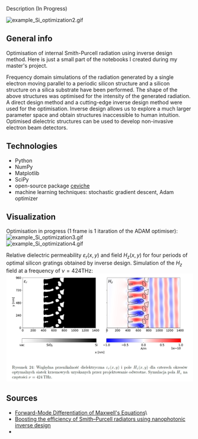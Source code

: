 Description (In Progress)

![example_Si_optimization2.gif](https://github.com/dmytrokovych/iSPR-inverse-design/blob/main/gifs/example_Si_optimization2.gif)


## General info
Optimisation of internal Smith-Purcell radiation using inverse design method. Here is just a small part of the notebooks I created during my master's project.  

Frequency domain simulations of the radiation generated by a single electron moving parallel to
a periodic silicon structure and a silicon structure on a silica substrate have been performed. The
shape of the above structures was optimised for the intensity of the generated radiation. A direct
design method and a cutting-edge inverse design method were used for the optimisation. Inverse
design allows us to explore a much larger parameter space and obtain structures inaccessible to
human intuition. Optimised dielectric structures can be used to develop non-invasive electron beam
detectors.

## Technologies
- Python 
- NumPy
- Matplotlib
- SciPy
- open-source package [ceviche](https://github.com/fancompute/ceviche)
- machine learning techniques: stochastic gradient descent, Adam optimizer 

## Visualization
Optimisation in progress (1 frame is 1 itaration of the ADAM optimiser):\
![example_Si_optimization3.gif](https://github.com/dmytrokovych/iSPR-inverse-design/blob/main/gifs/example_Si_optimization3.gif)\
![example_Si_optimization4.gif](https://github.com/dmytrokovych/iSPR-inverse-design/blob/main/gifs/example_Si_optimization4.gif)

Relative dielectric permeability $\varepsilon_r(x, y)$ and field $H_z(x, y)$ for four periods of optimal silicon gratings obtained by inverse design. Simulation of the $H_z$ field at a frequency of $\nu = 424 \mathrm{THz}$:\
![example_Si_optimization4.gif](https://github.com/dmytrokovych/iSPR-inverse-design/blob/main/gifs/MS_example.png)

## Sources
- [Forward-Mode Differentiation of Maxwell's Equations](https://arxiv.org/abs/1908.10507)\
- [Boosting the efficiency of Smith–Purcell radiators using nanophotonic inverse design](https://pubs.acs.org/doi/10.1021/acsphotonics.1c01687)
- 
